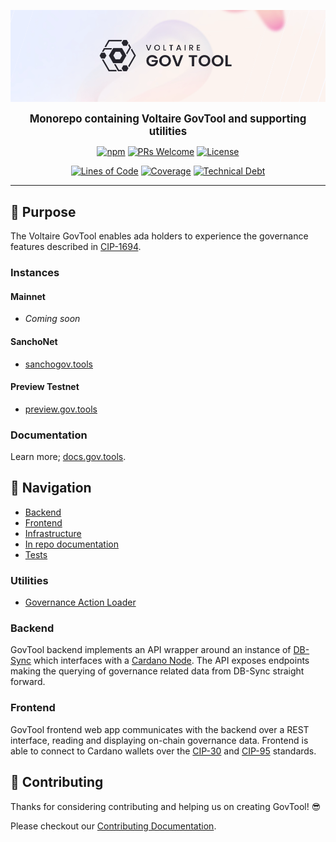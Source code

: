 <p align="center">
  <img width="750" src=".github/images/voltaire-govtool-header.png"/>
</p>

<p align="center">
  <big><strong>Monorepo containing Voltaire GovTool and supporting utilities</strong></big>
</p>

<div align="center">

[![npm](https://img.shields.io/npm/v/npm.svg?style=flat-square)](https://www.npmjs.com/package/npm) [![PRs Welcome](https://img.shields.io/badge/PRs-welcome-brightgreen.svg?style=flat-square)](http://makeapullrequest.com) [![License](https://img.shields.io/badge/License-Apache_2.0-blue.svg)](https://opensource.org/licenses/Apache-2.0)

[![Lines of Code](https://sonarcloud.io/api/project_badges/measure?project=intersect-govtool&metric=ncloc)](https://sonarcloud.io/summary/overall?id=intersect-govtool) [![Coverage](https://sonarcloud.io/api/project_badges/measure?project=intersect-govtool&metric=coverage)](https://sonarcloud.io/summary/overall?id=intersect-govtool) [![Technical Debt](https://sonarcloud.io/api/project_badges/measure?project=intersect-govtool&metric=sqale_index)](https://sonarcloud.io/summary/overall?id=intersect-govtool)

</div>

<hr/>

## 🌄 Purpose

The Voltaire GovTool enables ada holders to experience the governance features described in [CIP-1694](https://github.com/cardano-foundation/CIPs/blob/master/CIP-1694/README.md).

### Instances

#### Mainnet

- *Coming soon*

#### SanchoNet

- [sanchogov.tools](https://sanchogov.tools/)

#### Preview Testnet

- [preview.gov.tools](https://preview.gov.tools/)

### Documentation

Learn more; [docs.gov.tools](https://docs.gov.tools/).

## 📍 Navigation

- [Backend](./govtool/backend/README.md)
- [Frontend](./govtool/frontend/README.md)
- [Infrastructure](./infra/terraform/README.md)
- [In repo documentation](./docs/)
- [Tests](./tests/)

### Utilities

- [Governance Action Loader](./gov-action-loader/)

### Backend

GovTool backend implements an API wrapper around an instance of [DB-Sync](https://github.com/IntersectMBO/cardano-db-sync) which interfaces with a [Cardano Node](https://github.com/IntersectMBO/cardano-node).
The API exposes endpoints making the querying of governance related data from DB-Sync straight forward.

### Frontend

GovTool frontend web app communicates with the backend over a REST interface, reading and displaying on-chain governance data.
Frontend is able to connect to Cardano wallets over the [CIP-30](https://github.com/cardano-foundation/CIPs/blob/master/CIP-0030/README.md) and [CIP-95](https://github.com/cardano-foundation/CIPs/blob/master/CIP-0095/README.md) standards.

## 🤝 Contributing

Thanks for considering contributing and helping us on creating GovTool! 😎

Please checkout our [Contributing Documentation](./CONTRIBUTING.md).
